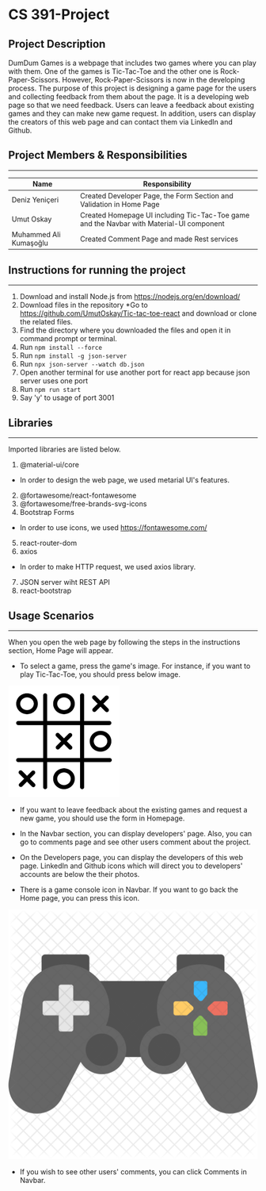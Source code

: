 # CS 391-Project

## Project Description
DumDum Games is a webpage that includes two games where you can play with them. One of the games is Tic-Tac-Toe and the other one is Rock-Paper-Scissors. However, Rock-Paper-Scissors is now in the developing process. The purpose of this project is designing a game page for the users and collecting feedback from them about the page. It is a developing web page so that we need feedback. Users can leave a feedback about existing games and they can make new game request. In addition, users can display the creators of this web page and can contact them via LinkedIn and Github.

## Project Members & Responsibilities
---

|Name|Responsibility|
|----|--------------|
|Deniz Yeniçeri| Created Developer Page, the Form Section and Validation in Home Page|
|Umut Oskay| Created Homepage UI including Tic-Tac-Toe game and the Navbar with Material-UI component|
|Muhammed Ali Kumaşoğlu| Created Comment Page and made Rest services|

## Instructions for running the project
---

1. Download and install Node.js from https://nodejs.org/en/download/ 
2. Download files in the repository
*Go to https://github.com/UmutOskay/Tic-tac-toe-react and download or clone the related files.
3.  Find the directory where you downloaded the files and open it in command prompt or terminal.
5.  Run  `npm install --force `
6.  Run  `npm install -g json-server`
7.  Run  `npx json-server --watch db.json`
8.  Open another terminal for use another port for react app because json server uses one port
9.  Run  `npm run start `
10. Say 'y' to usage of port 3001

## Libraries
---

Imported libraries are listed below.
1. @material-ui/core
* In order to design the web page, we used metarial UI's features.
2. @fortawesome/react-fontawesome
3. @fortawesome/free-brands-svg-icons
4. Bootstrap Forms
* In order to use icons, we used https://fontawesome.com/ 
5. react-router-dom
6. axios
* In order to make HTTP request, we used axios library.
7. JSON server wiht REST API
8. react-bootstrap


## Usage Scenarios
---

When you open the web page by following the steps in the instructions section, Home Page will appear.

* To select a game, press the game's image. For instance, if you want to play Tic-Tac-Toe, you should press below image.

![tic_tac_toe_icon](src/styles/images/tic_tac_toe_icon.png)

* If you want to leave feedback about the existing games and request a new game, you should use the form in Homepage.

* In the Navbar section, you can display developers' page. Also, you can go to comments page and see other users comment about the project.

* On the Developers page, you can display the developers of this web page. LinkedIn and Github icons which will direct you to developers' accounts are below the their photos.

* There is a game console icon in Navbar. If you want to go back the Home page, you can press this icon. 

![custom_icon](src/styles/images/custom_icon.jpeg)

* If you wish to see other users' comments, you can click Comments in Navbar.

